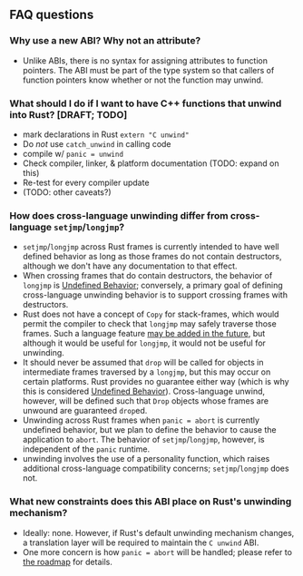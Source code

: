 ## FAQ questions

### Why use a new ABI? Why not an attribute?

- Unlike ABIs, there is no syntax for assigning attributes to function
  pointers. The ABI must be part of the type system so that callers of function
  pointers know whether or not the function may unwind.

### What should I do if I want to have C++ functions that unwind into Rust? [DRAFT; TODO]

- mark declarations in Rust `extern "C unwind"`
- Do *not* use `catch_unwind` in calling code
- compile w/ `panic = unwind`
- Check compiler, linker, & platform documentation (TODO: expand on this)
- Re-test for every compiler update
- (TODO: other caveats?)

### How does cross-language unwinding differ from cross-language `setjmp`/`longjmp`?

- `setjmp`/`longjmp` across Rust frames is currently intended to have
  well defined behavior as long as those frames do not contain
  destructors, although we don't have any documentation to that
  effect.
- When crossing frames that do contain destructors, the behavior of
  `longjmp` is [Undefined Behavior]; conversely, a primary goal of
  defining cross-language unwinding behavior is to support crossing
  frames with destructors.
- Rust does not have a concept of `Copy` for stack-frames, which would permit
  the compiler to check that `longjmp` may safely traverse those frames. Such a
  language feature [may be added in the future][centril-effects], but although
  it would be useful for `longjmp`, it would not be useful for unwinding.
- It should never be assumed that `drop` will be called for objects in
  intermediate frames traversed by a `longjmp`, but this may occur on certain
  platforms. Rust provides no guarantee either way (which is why this is
  considered [Undefined Behavior]). Cross-language unwind, however, will be
  defined such that `Drop` objects whose frames are unwound are guaranteed
  `drop`ed.
- Unwinding across Rust frames when `panic = abort` is currently undefined
  behavior, but we plan to define the behavior to cause the application to
  `abort`. The behavior of `setjmp`/`longjmp`, however, is independent of the
  `panic` runtime.
- unwinding involves the use of a personality function, which raises additional
  cross-language compatibility concerns; `setjmp`/`longjmp` does not.

[centril-effects]: https://github.com/Centril/rfc-effects/issues/11

### What new constraints does this ABI place on Rust's unwinding mechanism?

- Ideally: none. However, if Rust's default unwinding mechanism changes, a
  translation layer will be required to maintain the `C unwind` ABI.
- One more concern is how `panic = abort` will be handled; please refer to [the
  roadmap][roadmap-panic-abort] for details.

[roadmap-panic-abort]: roadmap/c-unwind-abi.md#panic--abort
[Undefined Behavior]: /spec-terminology.md#UB
